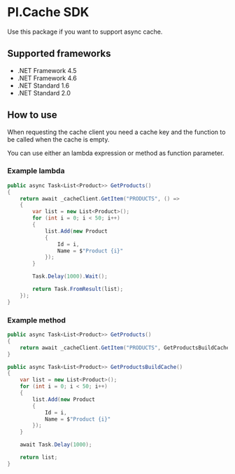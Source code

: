 ﻿# PI.Cache SDK

Use this package if you want to support async cache.

## Supported frameworks
- .NET Framework 4.5
- .NET Framework 4.6
- .NET Standard 1.6
- .NET Standard 2.0

## How to use
When requesting the cache client you need a cache key and the function to be called when the cache is empty.

You can use either an lambda expression or method as function parameter.

### Example lambda
```csharp
public async Task<List<Product>> GetProducts()
{
    return await _cacheClient.GetItem("PRODUCTS", () =>
    {
        var list = new List<Product>();
        for (int i = 0; i < 50; i++)
        {
            list.Add(new Product
            {
                Id = i,
                Name = $"Product {i}"
            });
        }

        Task.Delay(1000).Wait();

        return Task.FromResult(list);
    });
}
```

### Example method
```csharp
public async Task<List<Product>> GetProducts()
{
    return await _cacheClient.GetItem("PRODUCTS", GetProductsBuildCache);
}

public async Task<List<Product>> GetProductsBuildCache()
{
    var list = new List<Product>();
    for (int i = 0; i < 50; i++)
    {
        list.Add(new Product
        {
            Id = i,
            Name = $"Product {i}"
        });
    }

    await Task.Delay(1000);

    return list;
}
```